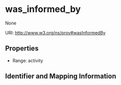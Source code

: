 # was_informed_by

None

URI: http://www.w3.org/ns/prov#wasInformedBy



<!-- no inheritance hierarchy -->


## Properties

 * Range: activity

## Identifier and Mapping Information


